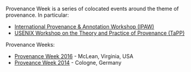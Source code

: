 Provenance Week is a series of colocated events around the theme of provenance. In particular:
* [International Provenance & Annotation Workshop (IPAW)](http://ipaw.info)
* [USENIX Workshop on the Theory and Practice of Provenance (TaPP)](https://www.usenix.org/conferences/byname/186)

Provenance Weeks:
* [Provenance Week 2016](http://www2.mitre.org/public/provenance2016/) - McLean, Virginia, USA
* [Proveance Week 2014](http://provenanceweek.dlr.de) - Cologne, Germany
